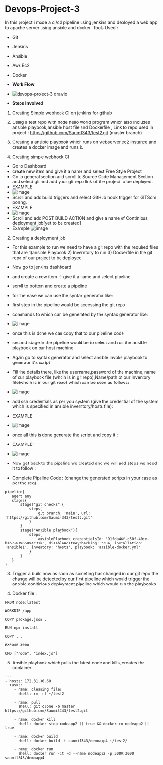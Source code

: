 # Devops-Project-3
In this project i made a ci/cd pipeline using jenkins and deployed a web app to apache server using ansible and docker.
Tools Used :

- Git

- Jenkins

- Ansible

- Aws Ec2

- Docker

- <b> Work Flow </b>
- ![devops-project-3 drawio](https://user-images.githubusercontent.com/53990452/178779349-933a6fab-73a2-43e8-b6fb-1970e3990677.png)

- <b> Steps Involved </b>

1) Creating Simple webhook CI on jenkins for github
2) Using a test repo with node hello world program which also includes ansible playbook,ansible host file and Dockerfile , Link to repo used in project : https://github.com/Saumil343/test2.git (master branch)
3) Creating a ansible playbook which runs on webserver ec2 instance and creates a docker image and runs it.


1) Creating simple webhook CI
-  Go to Dashboard
- create new item and give it a name and select Free Style Project
- Go to general section and scroll to Source Code Management Section and select git and add your git repo link of the project to be deployed.
- EXAMPLE
- ![image](https://user-images.githubusercontent.com/53990452/178780219-04f794b8-3200-47f4-b398-980b1c7cf199.png)
- Scroll and add build triggers and select GitHub hook trigger for GITScm polling.
- EXAMPLE
- ![image](https://user-images.githubusercontent.com/53990452/178780361-ef6fe25c-e0d2-40cb-841e-e7e7c14db480.png)
- Scroll and add POST BUILD ACTION and give a name of Continious deployment job[yet to be created]
- Example
![image](https://user-images.githubusercontent.com/53990452/178780466-c1961ce5-dd09-4277-89b1-da0232611e66.png)

2) Creating a deployment job
- For this example to run we need to have a git repo with the required files that are 1)ansible Playbook 2) Inverntory to run 3) Dockerfile in the git repo of our project to be deployed

- Now go to jenkins dashboard

- and create a new item -> give it a name and select pipeline

- scroll to bottom and create a pipeline

- for the ease we can use the syntax generator like:

- first step in the pipeline would be accessing the git repo 

- commands to which can be generated by the syntax generator like:

- ![image](https://user-images.githubusercontent.com/53990452/178781312-d968016e-2110-4bb9-8971-605b429969e0.png)

- once this is done we can copy that to our pipeline code

- second stage in the pipeline would be to select and run the ansible playbook on our host machine

- Again go to syntax generator and select ansible invoke playbook to generate it's script

- Fill the details there, like the username,password of the machine, name of our playbook file (whcih is in git repo),Name/path of our inventory file(whcih is in our git repo) which can be seen as follows:

 - ![image](https://user-images.githubusercontent.com/53990452/178781535-3bf9d44d-119e-476d-8e73-1ca47e20b742.png)

- add ssh credentials as per you system (give the credential of the system which is specified in ansible inverntory/hosts file):

- EXAMPLE

- ![image](https://user-images.githubusercontent.com/53990452/178781655-f8f8c39a-f88e-439b-85d9-da7605caaf62.png)

- once all this is done generate the script and copy it :

- EXAMPLE:

- ![image](https://user-images.githubusercontent.com/53990452/178781751-ed9de2bd-90b7-49c0-8a4c-798d83523bcb.png)

- Now get back to the pipeline we created and we will add steps we need it to follow :

- Complete Pipeline Code : (change the generated scripts in your case as per the req)

```
pipeline{
   agent any
   stages{
       stage("git checks"){
           steps{
               git branch: 'main', url: 'https://github.com/Saumil343/test2.git'
           }
       }
       stage("Ansible playbook"){
           steps{
               ansiblePlaybook credentialsId: '91fda46f-c50f-40ce-bab7-8a965994c32b', disableHostKeyChecking: true, installation: 'ansible1', inventory: 'hosts', playbook: 'ansible-docker.yml'
           }
       }
   }
}

```

3) Trigger a build
now as soon as someting has changed in our git repo the change will be detected by our first pipeline which would trigger the ansible conitinious deployment pipeline which would run the playbooks

4) Docker file :
```
FROM node:latest

WORKDIR /app

COPY package.json .

RUN npm install

COPY . . 

EXPOSE 3000

CMD ["node", "index.js"]
```

5) Ansible playbook which pulls the latest code and kills, creates the container 
```
---
- hosts: 172.31.36.60
  tasks:
    - name: cleaning files
      shell: rm -rf ~/test2

    - name: pull
      shell: git clone -b master https://github.com/Saumil343/test2.git

    - name: docker kill
      shell: docker stop nodeapp2 || true && docker rm nodeapp2 || true
    
    - name: docker build
      shell: docker build -t saumil343/demoapp4 ~/test2/
      
    - name: docker run 
      shell: docker run -it -d --name nodeapp2 -p 3000:3000 saumil343/demoapp4

```
